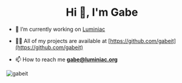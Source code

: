 <h1 align="center">Hi 👋, I'm Gabe</h1>

- 🔭 I’m currently working on [Luminiac](https://luminiac.org)

- 👨‍💻 All of my projects are available at [https://github.com/gabeit](https://github.com/gabeit)

- 📫 How to reach me **gabe@luminiac.org**

<img src="https://github-readme-stats.vercel.app/api?username=gabeit&show_icons=true" alt="gabeit" /> </p>
